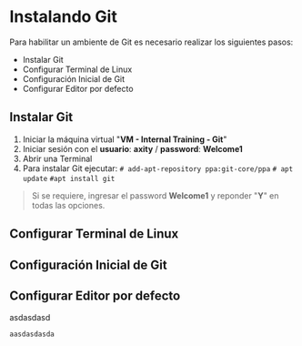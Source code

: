 # Instalando Git
Para habilitar un ambiente de Git es necesario realizar los siguientes pasos:

 - Instalar Git
 - Configurar Terminal de Linux
 - Configuración Inicial de Git
 - Configurar Editor por defecto

## Instalar Git
 1. Iniciar la máquina virtual "**VM - Internal Training - Git**"
 2. Iniciar sesión con el **usuario**: **axity** / **password**: **Welcome1**
 3. Abrir una Terminal
 4. Para instalar Git ejecutar:
`# add-apt-repository ppa:git-core/ppa`
`# apt update`
`#apt install git`


> Si se requiere, ingresar el password **Welcome1** y reponder "**Y**" en todas las opciones.

## Configurar Terminal de Linux

## Configuración Inicial de Git

## Configurar Editor por defecto
asdasdasd

    aasdasdasda

<!--stackedit_data:
eyJoaXN0b3J5IjpbMTgzNjIzNzAyLDkwMzMwMjk5OCwtNzE3Mj
M2NzEzLC0zMDQxMjYzMTgsMTk2ODA3MTgzNCwtMTkzODcyNTY3
MSwzNTk2NzM0Niw3MzA5OTgxMTZdfQ==
-->